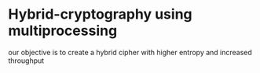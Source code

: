 # Hybrid-cryptography using multiprocessing

our objective is to create a hybrid cipher with higher entropy and increased throughput
